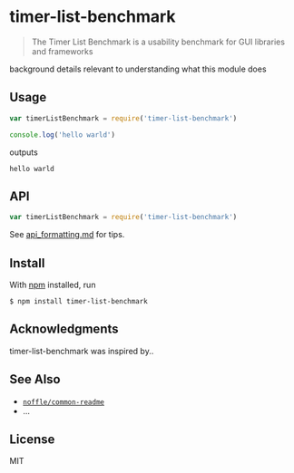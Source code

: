 # timer-list-benchmark

> The Timer List Benchmark is a usability benchmark for GUI libraries and frameworks

background details relevant to understanding what this module does

## Usage

```js
var timerListBenchmark = require('timer-list-benchmark')

console.log('hello warld')
```

outputs

```
hello warld
```

## API

```js
var timerListBenchmark = require('timer-list-benchmark')
```

See [api_formatting.md](api_formatting.md) for tips.

## Install

With [npm](https://npmjs.org/) installed, run

```
$ npm install timer-list-benchmark
```

## Acknowledgments

timer-list-benchmark was inspired by..

## See Also

- [`noffle/common-readme`](https://github.com/noffle/common-readme)
- ...

## License

MIT

